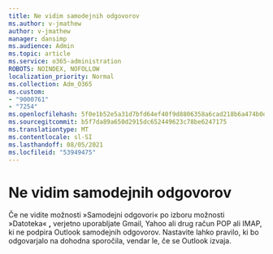 ```yaml
---
title: Ne vidim samodejnih odgovorov
ms.author: v-jmathew
author: v-jmathew
manager: dansimp
ms.audience: Admin
ms.topic: article
ms.service: o365-administration
ROBOTS: NOINDEX, NOFOLLOW
localization_priority: Normal
ms.collection: Adm_O365
ms.custom:
- "9000761"
- "7254"
ms.openlocfilehash: 5f0e1b52e5a31d7bfd64ef40f9d8806358a6cad218b6a474b0d0e38aa051ac72
ms.sourcegitcommit: b5f7da89a650d2915dc652449623c78be6247175
ms.translationtype: MT
ms.contentlocale: sl-SI
ms.lasthandoff: 08/05/2021
ms.locfileid: "53949475"
---
```

# <a name="i-dont-see-automatic-replies"></a>Ne vidim samodejnih odgovorov

Če ne vidite možnosti »Samodejni odgovori« po izboru možnosti »Datoteka« **,** verjetno uporabljate Gmail, Yahoo ali drug račun POP ali IMAP, ki ne podpira Outlook samodejnih odgovorov. Nastavite lahko pravilo, ki bo odgovarjalo na dohodna sporočila, vendar le, če se Outlook izvaja.
